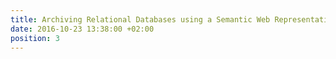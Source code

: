 ```yaml
---
title: Archiving Relational Databases using a Semantic Web Representation
date: 2016-10-23 13:38:00 +02:00
position: 3
---
```


